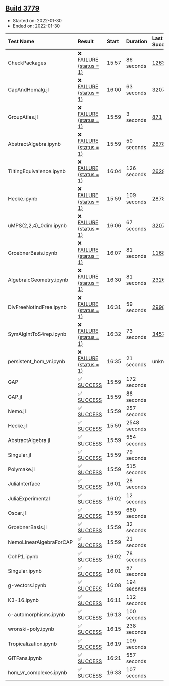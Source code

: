 ## [Build 3779](https://oscarci.mathematik.uni-kl.de/job/oscar-stable/3779/)

* Started on: 2022-01-30
* Ended on: 2022-01-30

| Test Name    | Result | Start | Duration | Last Success | First Failure |
|:-------------|:-------|:------|:---------|:-------------|:--------------|
| CheckPackages | ❌ [FAILURE (status = 1)](https://oscarci.mathematik.uni-kl.de/job/oscar-stable/3779/artifact/logs/build-3779/CheckPackages.log) | 15:57 | 86 seconds | [1263](https://oscarci.mathematik.uni-kl.de/job/oscar-stable/1263/) | [1264](https://oscarci.mathematik.uni-kl.de/job/oscar-stable/1264/) |
| CapAndHomalg.jl | ❌ [FAILURE (status = 1)](https://oscarci.mathematik.uni-kl.de/job/oscar-stable/3779/artifact/logs/build-3779/CapAndHomalg.jl.log) | 16:00 | 63 seconds | [3207](https://oscarci.mathematik.uni-kl.de/job/oscar-stable/3207/) | [3208](https://oscarci.mathematik.uni-kl.de/job/oscar-stable/3208/) |
| GroupAtlas.jl | ❌ [FAILURE (status = 1)](https://oscarci.mathematik.uni-kl.de/job/oscar-stable/3779/artifact/logs/build-3779/GroupAtlas.jl.log) | 15:59 | 3 seconds | [871](https://oscarci.mathematik.uni-kl.de/job/oscar-stable/871/) | [872](https://oscarci.mathematik.uni-kl.de/job/oscar-stable/872/) |
| AbstractAlgebra.ipynb | ❌ [FAILURE (status = 1)](https://oscarci.mathematik.uni-kl.de/job/oscar-stable/3779/artifact/logs/build-3779/AbstractAlgebra.ipynb.log) | 15:59 | 50 seconds | [2878](https://oscarci.mathematik.uni-kl.de/job/oscar-stable/2878/) | [2879](https://oscarci.mathematik.uni-kl.de/job/oscar-stable/2879/) |
| TiltingEquivalence.ipynb | ❌ [FAILURE (status = 1)](https://oscarci.mathematik.uni-kl.de/job/oscar-stable/3779/artifact/logs/build-3779/TiltingEquivalence.ipynb.log) | 16:04 | 126 seconds | [2629](https://oscarci.mathematik.uni-kl.de/job/oscar-stable/2629/) | [2630](https://oscarci.mathematik.uni-kl.de/job/oscar-stable/2630/) |
| Hecke.ipynb | ❌ [FAILURE (status = 1)](https://oscarci.mathematik.uni-kl.de/job/oscar-stable/3779/artifact/logs/build-3779/Hecke.ipynb.log) | 15:59 | 109 seconds | [2878](https://oscarci.mathematik.uni-kl.de/job/oscar-stable/2878/) | [2879](https://oscarci.mathematik.uni-kl.de/job/oscar-stable/2879/) |
| uMPS(2,2,4)_0dim.ipynb | ❌ [FAILURE (status = 1)](https://oscarci.mathematik.uni-kl.de/job/oscar-stable/3779/artifact/logs/build-3779/uMPS-2-2-4-_0dim.ipynb.log) | 16:06 | 67 seconds | [3207](https://oscarci.mathematik.uni-kl.de/job/oscar-stable/3207/) | [3208](https://oscarci.mathematik.uni-kl.de/job/oscar-stable/3208/) |
| GroebnerBasis.ipynb | ❌ [FAILURE (status = 1)](https://oscarci.mathematik.uni-kl.de/job/oscar-stable/3779/artifact/logs/build-3779/GroebnerBasis.ipynb.log) | 16:07 | 81 seconds | [1168](https://oscarci.mathematik.uni-kl.de/job/oscar-stable/1168/) | [1169](https://oscarci.mathematik.uni-kl.de/job/oscar-stable/1169/) |
| AlgebraicGeometry.ipynb | ❌ [FAILURE (status = 1)](https://oscarci.mathematik.uni-kl.de/job/oscar-stable/3779/artifact/logs/build-3779/AlgebraicGeometry.ipynb.log) | 16:30 | 81 seconds | [2326](https://oscarci.mathematik.uni-kl.de/job/oscar-stable/2326/) | [2327](https://oscarci.mathematik.uni-kl.de/job/oscar-stable/2327/) |
| DivFreeNotIndFree.ipynb | ❌ [FAILURE (status = 1)](https://oscarci.mathematik.uni-kl.de/job/oscar-stable/3779/artifact/logs/build-3779/DivFreeNotIndFree.ipynb.log) | 16:31 | 59 seconds | [2998](https://oscarci.mathematik.uni-kl.de/job/oscar-stable/2998/) | [2999](https://oscarci.mathematik.uni-kl.de/job/oscar-stable/2999/) |
| SymAlgIntToS4rep.ipynb | ❌ [FAILURE (status = 1)](https://oscarci.mathematik.uni-kl.de/job/oscar-stable/3779/artifact/logs/build-3779/SymAlgIntToS4rep.ipynb.log) | 16:32 | 73 seconds | [3457](https://oscarci.mathematik.uni-kl.de/job/oscar-stable/3457/) | [3458](https://oscarci.mathematik.uni-kl.de/job/oscar-stable/3458/) |
| persistent_hom_vr.ipynb | ❌ [FAILURE (status = 1)](https://oscarci.mathematik.uni-kl.de/job/oscar-stable/3779/artifact/logs/build-3779/persistent_hom_vr.ipynb.log) | 16:35 | 21 seconds | unknown | unknown |
| GAP | ✅ [SUCCESS](https://oscarci.mathematik.uni-kl.de/job/oscar-stable/3779/artifact/logs/build-3779/GAP.log) | 15:59 | 172 seconds |  |  |
| GAP.jl | ✅ [SUCCESS](https://oscarci.mathematik.uni-kl.de/job/oscar-stable/3779/artifact/logs/build-3779/GAP.jl.log) | 15:59 | 86 seconds |  |  |
| Nemo.jl | ✅ [SUCCESS](https://oscarci.mathematik.uni-kl.de/job/oscar-stable/3779/artifact/logs/build-3779/Nemo.jl.log) | 15:59 | 257 seconds |  |  |
| Hecke.jl | ✅ [SUCCESS](https://oscarci.mathematik.uni-kl.de/job/oscar-stable/3779/artifact/logs/build-3779/Hecke.jl.log) | 15:59 | 2548 seconds |  |  |
| AbstractAlgebra.jl | ✅ [SUCCESS](https://oscarci.mathematik.uni-kl.de/job/oscar-stable/3779/artifact/logs/build-3779/AbstractAlgebra.jl.log) | 15:59 | 554 seconds |  |  |
| Singular.jl | ✅ [SUCCESS](https://oscarci.mathematik.uni-kl.de/job/oscar-stable/3779/artifact/logs/build-3779/Singular.jl.log) | 15:59 | 79 seconds |  |  |
| Polymake.jl | ✅ [SUCCESS](https://oscarci.mathematik.uni-kl.de/job/oscar-stable/3779/artifact/logs/build-3779/Polymake.jl.log) | 15:59 | 515 seconds |  |  |
| JuliaInterface | ✅ [SUCCESS](https://oscarci.mathematik.uni-kl.de/job/oscar-stable/3779/artifact/logs/build-3779/JuliaInterface.log) | 16:01 | 28 seconds |  |  |
| JuliaExperimental | ✅ [SUCCESS](https://oscarci.mathematik.uni-kl.de/job/oscar-stable/3779/artifact/logs/build-3779/JuliaExperimental.log) | 16:02 | 12 seconds |  |  |
| Oscar.jl | ✅ [SUCCESS](https://oscarci.mathematik.uni-kl.de/job/oscar-stable/3779/artifact/logs/build-3779/Oscar.jl.log) | 15:59 | 660 seconds |  |  |
| GroebnerBasis.jl | ✅ [SUCCESS](https://oscarci.mathematik.uni-kl.de/job/oscar-stable/3779/artifact/logs/build-3779/GroebnerBasis.jl.log) | 15:59 | 32 seconds |  |  |
| NemoLinearAlgebraForCAP | ✅ [SUCCESS](https://oscarci.mathematik.uni-kl.de/job/oscar-stable/3779/artifact/logs/build-3779/NemoLinearAlgebraForCAP.log) | 15:59 | 21 seconds |  |  |
| CohP1.ipynb | ✅ [SUCCESS](https://oscarci.mathematik.uni-kl.de/job/oscar-stable/3779/artifact/logs/build-3779/CohP1.ipynb.log) | 16:02 | 78 seconds |  |  |
| Singular.ipynb | ✅ [SUCCESS](https://oscarci.mathematik.uni-kl.de/job/oscar-stable/3779/artifact/logs/build-3779/Singular.ipynb.log) | 16:01 | 57 seconds |  |  |
| g-vectors.ipynb | ✅ [SUCCESS](https://oscarci.mathematik.uni-kl.de/job/oscar-stable/3779/artifact/logs/build-3779/g-vectors.ipynb.log) | 16:08 | 194 seconds |  |  |
| K3-16.ipynb | ✅ [SUCCESS](https://oscarci.mathematik.uni-kl.de/job/oscar-stable/3779/artifact/logs/build-3779/K3-16.ipynb.log) | 16:11 | 112 seconds |  |  |
| c-automorphisms.ipynb | ✅ [SUCCESS](https://oscarci.mathematik.uni-kl.de/job/oscar-stable/3779/artifact/logs/build-3779/c-automorphisms.ipynb.log) | 16:13 | 100 seconds |  |  |
| wronski-poly.ipynb | ✅ [SUCCESS](https://oscarci.mathematik.uni-kl.de/job/oscar-stable/3779/artifact/logs/build-3779/wronski-poly.ipynb.log) | 16:15 | 238 seconds |  |  |
| Tropicalization.ipynb | ✅ [SUCCESS](https://oscarci.mathematik.uni-kl.de/job/oscar-stable/3779/artifact/logs/build-3779/Tropicalization.ipynb.log) | 16:19 | 109 seconds |  |  |
| GITFans.ipynb | ✅ [SUCCESS](https://oscarci.mathematik.uni-kl.de/job/oscar-stable/3779/artifact/logs/build-3779/GITFans.ipynb.log) | 16:21 | 557 seconds |  |  |
| hom_vr_complexes.ipynb | ✅ [SUCCESS](https://oscarci.mathematik.uni-kl.de/job/oscar-stable/3779/artifact/logs/build-3779/hom_vr_complexes.ipynb.log) | 16:33 | 107 seconds |  |  |
